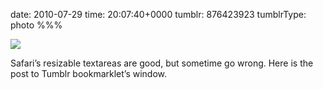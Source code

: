date: 2010-07-29
time: 20:07:40+0000
tumblr: 876423923
tumblrType: photo
%%%

![](tumblr_l6c58s1bdW1qbnvjco1_640.png)

Safari’s resizable textareas are good, but sometime go wrong. Here is the post to Tumblr bookmarklet’s window. 
